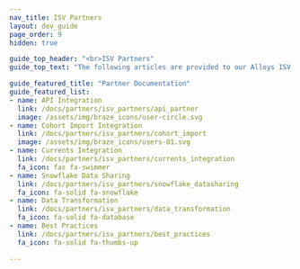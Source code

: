 ```yaml
---
nav_title: ISV Partners
layout: dev_guide
page_order: 9
hidden: true

guide_top_header: "<br>ISV Partners"
guide_top_text: "The following articles are provided to our Alloys ISV partners to reference when developing a market integration with the Braze platform. Visit your corresponding partner integration document to get started!"

guide_featured_title: "Partner Documentation"
guide_featured_list:
- name: API Integration
  link: /docs/partners/isv_partners/api_partner
  image: /assets/img/braze_icons/user-circle.svg
- name: Cohort Import Integration
  link: /docs/partners/isv_partners/cohort_import
  image: /assets/img/braze_icons/users-01.svg
- name: Currents Integration
  link: /docs/partners/isv_partners/currents_integration
  fa_icon: fas fa-swimmer
- name: Snowflake Data Sharing
  link: /docs/partners/isv_partners/snowflake_datasharing
  fa_icon: fa-solid fa-snowflake
- name: Data Transformation
  link: /docs/partners/isv_partners/data_transformation
  fa_icon: fa-solid fa-database
- name: Best Practices
  link: /docs/partners/isv_partners/best_practices
  fa_icon: fa-solid fa-thumbs-up

---
```

<br><br>
